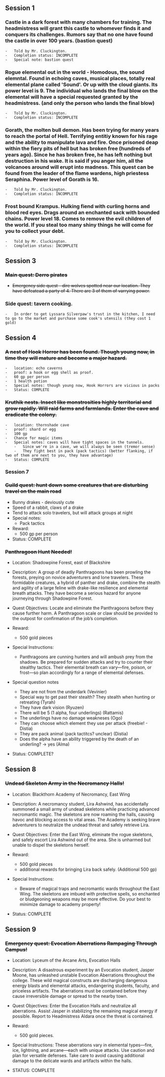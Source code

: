 ## Session 1

### Castle in a dark forest with many chambers for training. The headmistress will grant this castle to whomever finds it and conquers its challenges. Rumors say that no one have found the castle in over 100 years. (bastion quest)

    -   Told by Mr. Cluckington.
    -   Completion status: INCOMPLETE
    -   Special note: bastion quest

### Rogue elemental out in the world - Homodous, the sound elemntal. Found in echoing caves, musical places, totally real elemental plane called 'Sound'. Or up with the cloud giants. Its power level is 9. The individual who lands the final blow on the elemental will have a special requested granted by the headmistress. (and only the person who lands the final blow)

    -   Told by Mr. Cluckington.
    -   Completion status: INCOMPLETE

### Gorath, the molten bull demon. Has been trying for many years to reach the portal of Hell. Terrifying entitiy known for his rage and the ability to manipulate lava and fire. Once prisoned deap within the fiery pits of hell but has broken free (hundreds of years ago). Since he has broken free, he has left nothing but destruction in his wake. It is said if you anger him, all the volcanoes around will erupt into madness. This quest can be found from the leader of the flame wardens, high priestess Seraphina. Power level of Gorath is 16.

    -   Told by Mr. Cluckington.
    -   Completion status: INCOMPLETE

### Frost bound Krampus. Hulking fiend with curling horns and blood red eyes. Drags around an enchanted sack with bounded chains. Power level 18. Comes to remove the evil children of the world. If you steal too many shiny things he will come for you to collect your debt.

    -   Told by Mr. Cluckington.
    -   Completion status: INCOMPLETE

## Session 3

### ~~Main quest: Derro pirates~~

-   ~~Emergency side quest - dire wolves spotted near our location. They have defeatead a party of 4. There are 3 of them of varrying power.~~

### Side quest: tavern cooking.

    -   In order to get Lyssara Silverpaw's trust in the kitchen, I need to go to the market and purchase some cook's utensils (they cost 1 gold)

## Session 4

### ~~A nest of Hook Horror has been found. Though young now, in time they will mature and become a major hazard.~~

    -   location: echo caverns
    -   proof: a hook or egg shell as proof.
    -   60 gp per person
    -   1 health potion
    -   Special notes: though young now, Hook Horrors are vicious in packs
    -   Status: COMPLETE

### ~~Kruthik nests. Insect like monstrosities highly territorial and grow rapidly. Will raid farms and farmlands. Enter the cave and eradicate the colony.~~

    -   location: thornshade cave
    -   proof: shard or egg
    -   100 gp
    -   Chance for magic items
    -   Special notes: caves will have tight spaces in the tunnels.
        -   Since we're in a cave, we will always be seen (tremor sense)
        -   They fight best in pack (pack tactics) (better flanking, if two of them are next to you, they have advantage)
    -   Status: COMPLETE

### Session 7

### ~~Guild quest: hunt down some creatures that are disturbing travel on the main road~~

-   Bunny drakes - deviously cute
-   Speed of a rabbit, claws of a drake
-   Tend to attack solo travelers, but will attack groups at night
-   Special notes:
    -   Pack tactics
-   Reward:
    -   500 gp per person
-   Status: COMPLETE

### ~~Panthragoon Hunt Needed!~~

-   Location: Shadowpine Forest, east of Blackshire
-   Description: A group of deadly Panthragoons has been prowling the forests, preying on novice adventurers and lone travelers. These formidable creatures, a hybrid of panther and drake, combine the stealth and agility of a large feline with drake-like resilience and elemental breath attacks. They have become a serious hazard for anyone journeying through Shadowpine Forest.

-   Quest Objectives: Locate and eliminate the Panthragoons before they cause further harm. A Panthragoon scale or claw should be provided to the outpost for confirmation of the job’s completion.
-   Reward:

    -   500 gold pieces

-   Special Instructions:

    -   Panthragoons are cunning hunters and will ambush prey from the shadows. Be prepared for sudden attacks and try to counter their stealthy tactics. Their elemental breath can vary—fire, poison, or frost—so plan accordingly for a range of elemental defenses.

-   Special question notes
    -   They are not from the underdark (Vevinier)
    -   Special way to get past their stealth? They stealth when hunting or retreating (Tyrah)
    -   They have dark vision (Ryuzen)
    -   There will be 5 (1 alpha, four underlings) (Rattamis)
    -   The underlings have no damage weakneses (Ogo)
    -   They can choose which element they use per attack (freebie! - Distia)
    -   They are pack animal (pack tactitcs? unclear) (Distia)
    -   Does the alpha have an ability triggered by the death of an underling? -> yes (Alma)
-   Status: COMPLETE?

## Session 8

### ~~Undead Skeleton Army in the Necromancy Halls!~~

-   Location: Blackthorn Academy of Necromancy, East Wing

-   Description: A necromancy student, Lira Ashwind, has accidentally summoned a small army of undead skeletons while practicing advanced necromantic magic. The skeletons are now roaming the halls, causing havoc and blocking access to vital areas. The Academy is seeking brave adventurers to neutralize the undead threat and safely retrieve Lira.

-   Quest Objectives: Enter the East Wing, eliminate the rogue skeletons, and safely escort Lira Ashwind out of the area. She is unharmed but unable to dispel the skeletons herself.

-   Reward:
    -   500 gold pieces
    -   additional rewards for bringing Lira back safely. (Additional 500 gp)
-   Special Instructions:
    -   Beware of magical traps and necromantic wards throughout the East Wing. The skeletons are imbued with protective spells, so enchanted or bludgeoning weapons may be more effective. Do your best to minimize damage to academy property!
-   Status: COMPLETE

## Session 9

### ~~Emergency quest: Evocation Aberrations Rampaging Through Campus!~~

-   Location: Lyceum of the Arcane Arts, Evocation Halls
-   Description: A disastrous experiment by an Evocation student, Jasper Moone, has unleashed unstable Evocation Aberrations throughout the college. These wild magical constructs are discharging dangerous energy blasts and elemental attacks, endangering students, faculty, and priceless artifacts. The aberrations must be contained before they cause irreversible damage or spread to the nearby town.
-   Quest Objectives: Enter the Evocation Halls and neutralize all aberrations. Assist Jasper in stabilizing the remaining magical energy if possible. Report to Headmistress Aldara once the threat is contained.

-   Reward:

    -   500 gold pieces.

-   Special Instructions: These aberrations vary in elemental types—fire, ice, lightning, and arcane—each with unique attacks. Use caution and plan for versatile defenses. Take care to avoid causing additional damage to the delicate wards and artifacts within the halls.
-   STATUS: COMPLETE
